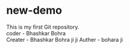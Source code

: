# new-demo
This is my first Git repository.
<br>
coder - Bhashkar Bohra
<br>
Creater - Bhashkar Bohra ji ji
Auther - bohara ji
